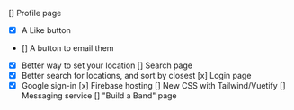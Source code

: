 [] Profile page
- [x] A Like button
- [] A button to email them
- [x] Better way to set your location
[] Search page
- [x] Better search for locations, and sort by closest
[x] Login page
- [x] Google sign-in
[x] Firebase hosting
[] New CSS with Tailwind/Vuetify
[] Messaging service
[] "Build a Band" page
